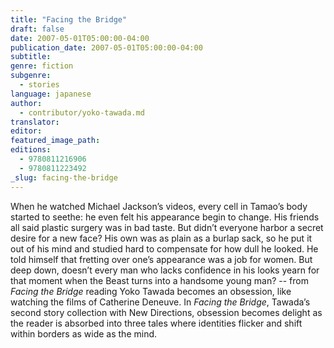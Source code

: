 ```yaml
---
title: "Facing the Bridge"
draft: false
date: 2007-05-01T05:00:00-04:00
publication_date: 2007-05-01T05:00:00-04:00
subtitle:
genre: fiction
subgenre:
  - stories
language: japanese
author:
  - contributor/yoko-tawada.md
translator:
editor:
featured_image_path:
editions:
  - 9780811216906
  - 9780811223492
_slug: facing-the-bridge
---
```


When he watched Michael Jackson’s videos, every cell in Tamao’s body started to seethe: he even felt his appearance begin to change. His friends all said plastic surgery was in bad taste. But didn’t everyone harbor a secret desire for a new face? His own was as plain as a burlap sack, so he put it out of his mind and studied hard to compensate for how dull he looked. He told himself that fretting over one’s appearance was a job for women. But deep down, doesn’t every man who lacks confidence in his looks yearn for that moment when the Beast turns into a handsome young man? -- from _Facing the Bridge_ reading Yoko Tawada becomes an obsession, like watching the films of Catherine Deneuve. In _Facing the Bridge_, Tawada’s second story collection with New Directions, obsession becomes delight as the reader is absorbed into three tales where identities flicker and shift within borders as wide as the mind.

